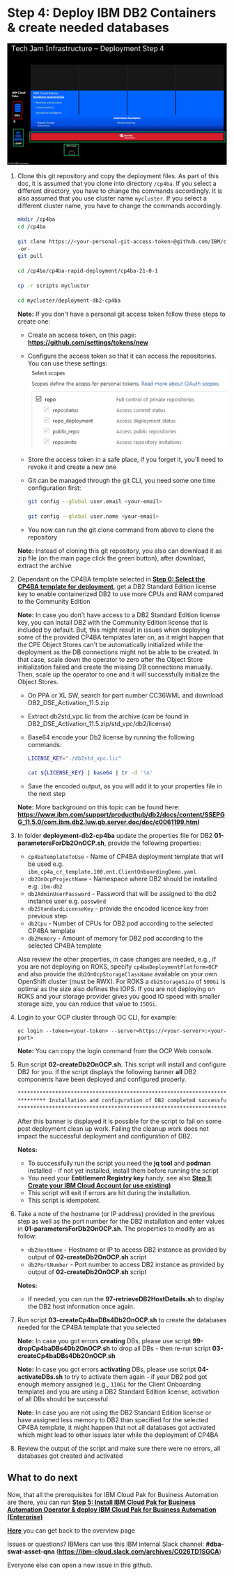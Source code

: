 # Step 4: Deploy IBM DB2 Containers & create needed databases

![Overview](images/overview04.jpg "Overview")

1. Clone this git repository and copy the deployment files. As part of this doc, it is assumed that you clone into directory `/cp4ba`. If you select a different directory, you have to change the commands accordingly. It is also assumed that you use cluster name `mycluster`. If you select a different cluster name, you have to change the commands accordingly.

   ```bash
   mkdir /cp4ba
   cd /cp4ba
      
   git clone https://<your-personal-git-access-token>@github.com/IBM/cp4ba-rapid-deployment
   -or-
   git pull
   
   cd /cp4ba/cp4ba-rapid-deployment/cp4ba-21-0-1
   
   cp -r scripts mycluster
   
   cd mycluster/deployment-db2-cp4ba
   ```

   **Note:** If you don't have a personal git access token follow these steps to create one:

   - Create an access token, on this page: **https://github.com/settings/tokens/new**
   - Configure the access token so that it can access the repositories. You can use these settings:
     ![Settings](images/Image01.jpg "Settings")
   - Store the access token in a safe place, if you forget it, you'll need to revoke it and create a new one
   - Git can be managed through the git CLI, you need some one time configuration first:

     ```bash
     git config --global user.email <your-email>
     
     git config --global user.name <your-email>
     ```

   - You now can run the git clone command from above to clone the repository

   **Note:** Instead of cloning this git repository, you also can download it as zip file (on the main page click the green button), after download, extract the archive

2. Dependant on the CP4BA template selected in **[Step 0: Select the CP4BA template for deployment](00selectTemplate.md)**, get a DB2 Standard Edition license key to enable containerized DB2 to use more CPUs and RAM compared to the Community Edition

   **Note:** In case you don't have access to a DB2 Standard Edition license key, you can install DB2 with the Community Edition license that is included by default. But, this might result in issues when deploying some of the provided CP4BA templates later on, as it might happen that the CPE Object Stores can't be automatically initialized while the deployment as the DB connections might not be able to be created. In that case, scale down the operator to zero after the Object Store initialization failed and create the missing DB connections manually. Then, scale up the operator to one and it will successfully initialize the Object Stores.

   - On PPA or XL SW, search for part number CC36WML and download DB2_DSE_Activation_11.5.zip
   - Extract db2std_vpc.lic from the archive (can be found in DB2_DSE_Activation_11.5.zip/std_vpc/db2/license)
   - Base64 encode your Db2 license by running the following commands:

     ```bash
     LICENSE_KEY="./db2std_vpc.lic"
     
     cat ${LICENSE_KEY} | base64 | tr -d '\n'
     ```

   - Save the encoded output, as you will add it to your properties file in the next step

   **Note:** More background on this topic can be found here: **https://www.ibm.com/support/producthub/db2/docs/content/SSEPGG_11.5.0/com.ibm.db2.luw.qb.server.doc/doc/c0061199.html**

3. In folder **deployment-db2-cp4ba** update the properties file for DB2 **01-parametersForDb2OnOCP.sh**, provide the following properties:

   - `cp4baTemplateToUse` - Name of CP4BA deployment template that will be used e.g. `ibm_cp4a_cr_template.100.ent.ClientOnboardingDemo.yaml`
   - `db2OnOcpProjectName` - Namespace where DB2 should be installed e.g. `ibm-db2`
   - `db2AdminUserPassword` - Password that will be assigned to the db2 instance user e.g. `passw0rd`
   - `db2StandardLicenseKey` - provide the encoded licence key from previous step
   - `db2Cpu` - Number of CPUs for DB2 pod according to the selected CP4BA template
   - `db2Memory` - Amount of memory for DB2 pod according to the selected CP4BA template

   Also review the other properties, in case changes are needed, e.g., if you are not deploying on ROKS, specify `cp4baDeploymentPlatform=OCP` and also provide the `db2OnOcpStorageClassName` available on your own OpenShift cluster (must be RWX). For ROKS a `db2StorageSize` of `500Gi` is optimal as the size also defines the IOPS. If you are not deploying on ROKS and your storage provider gives you good IO speed with smaller storage size, you can reduce that value to `150Gi`.

4. Login to your OCP cluster through OC CLI, for example:
   
   ```
   oc login --token=<your-token> --server=https://<your-server>:<your-port>
   ```
   
   **Note:** You can copy the login command from the OCP Web console.

5. Run script **02-createDb2OnOCP.sh**.  This script will install and configure DB2 for you.  If the script displays the following banner **all** DB2 components have been deployed and configured properly.

   ```bash
   *********************************************************************************
   ********* Installation and configuration of DB2 completed successfully! *********
   *********************************************************************************
   ```

   After this banner is displayed it is possible for the script to fail on some post deployment clean up work.  Failing the cleanup work does not impact the successful deployment and configuration of DB2.

   **Notes:**
   - To successfully run the script you need the **jq tool** and **podman** installed - if not yet installed, install them before running the script
   - You need your **Entitlement Registry key** handy, see also **[Step 1: Create your IBM Cloud Account (or use existing)](01createIBMCloudAccount.md)**
   - This script will exit if errors are hit during the installation.
   - This script is idempotent.

6. Take a note of the hostname (or IP address) provided in the previous step as well as the port number for the DB2 installation and enter values in **01-parametersForDb2OnOCP.sh**.  The properties to modify are as follow:

   - `db2HostName` -  Hostname or IP to access DB2 instance as provided by output of **02-createDb2OnOCP.sh** script
   - `db2PortNumber` - Port number to access DB2 instance as provided by output of **02-createDb2OnOCP.sh** script

   **Notes:**
   - If needed, you can run the **97-retrieveDB2HostDetails.sh** to display the DB2 host information once again.

7. Run script **03-createCp4baDBs4Db2OnOCP.sh** to create the databases needed for the CP4BA template that you selected

   **Note:** In case you got errors **creating** DBs, please use script **99-dropCp4baDBs4Db2OnOCP.sh** to drop all DBs - then re-run script **03-createCp4baDBs4Db2OnOCP.sh**

   **Note:** In case you got errors **activating** DBs, please use script **04-activateDBs.sh** to try to activate them again - if your DB2 pod got enough memory assigned (e.g., `110Gi` for the Client Onboarding template) and you are using a DB2 Standard Edition license, activation of all DBs should be successful

   **Note:** In case you are not using the DB2 Standard Edition license or have assigned less memory to DB2 than specified for the selected CP4BA template, it might happen that not all databases got activated which might lead to other issues later while the deployment of CP4BA

8. Review the output of the script and make sure there were no errors, all databases got created and activated

## What to do next

Now, that all the prerequisites for IBM Cloud Pak for Business Automation are there, you can run **[Step 5: Install IBM Cloud Pak for Business Automation Operator  &  deploy IBM Cloud Pak for Business Automation (Enterprise)](05installCP4BA.md)**

**[Here](Readme.md)** you can get back to the overview page

Issues or questions? IBMers can use this IBM internal Slack channel: **#dba-swat-asset-qna** (**https://ibm-cloud.slack.com/archives/C026TD1SGCA**)

Everyone else can open a new issue in this github.
